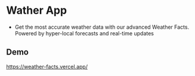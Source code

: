 # Wather App

- Get the most accurate weather data with our advanced Weather Facts. Powered by hyper-local forecasts and real-time updates

## Demo

https://weather-facts.vercel.app/
